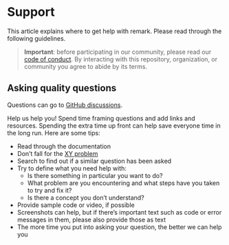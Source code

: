 # Support

This article explains where to get help with remark. Please read through the following guidelines.

> **Important**: before participating in our community, please read our [code of conduct](./CODE_OF_CONDUCT.md). By interacting with this repository, organization, or community you agree to abide by its terms.

## Asking quality questions

Questions can go to [GitHub discussions](https://github.com/opencanarias/taple-sc-rust/discussions).

Help us help you! Spend time framing questions and add links and resources. Spending the extra time up front can help save everyone time in the long run. Here are some tips:

* Read through the documentation
* Don’t fall for the [XY problem](https://meta.stackexchange.com/questions/66377/what-is-the-xy-problem/66378#66378)
* Search to find out if a similar question has been asked
* Try to define what you need help with:
  * Is there something in particular you want to do?
  * What problem are you encountering and what steps have you taken to try and fix it?
  * Is there a concept you don’t understand?  
* Provide sample code or video, if possible
* Screenshots can help, but if there’s important text such as code or error messages in them, please also provide those as text
* The more time you put into asking your question, the better we can help you
